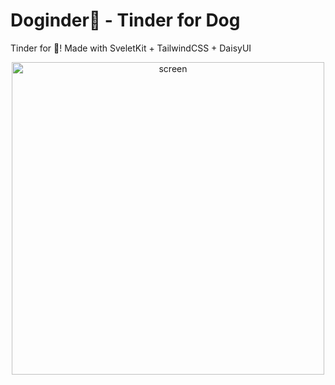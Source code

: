 # Doginder:dog: - Tinder for Dog

Tinder for :dog:!
Made with SveletKit + TailwindCSS + DaisyUI

<div align="center">
<img src="https://user-images.githubusercontent.com/1560508/155580062-058dea4f-5ce1-4298-b1bd-0275335dd45e.jpg" alt="screen"  width="500">
</div>
